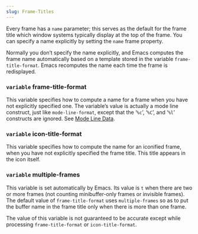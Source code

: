 ```yaml
---
slug: Frame-Titles
---
```


Every frame has a `name` parameter; this serves as the default for the frame title which window systems typically display at the top of the frame. You can specify a name explicitly by setting the `name` frame property.

Normally you don’t specify the name explicitly, and Emacs computes the frame name automatically based on a template stored in the variable `frame-title-format`. Emacs recomputes the name each time the frame is redisplayed.

### <span className="tag variable">`variable`</span> **frame-title-format**

This variable specifies how to compute a name for a frame when you have not explicitly specified one. The variable’s value is actually a mode line construct, just like `mode-line-format`, except that the ‘`%c`’, ‘`%C`’, and ‘`%l`’ constructs are ignored. See [Mode Line Data](/docs/elisp/Mode-Line-Data).

### <span className="tag variable">`variable`</span> **icon-title-format**

This variable specifies how to compute the name for an iconified frame, when you have not explicitly specified the frame title. This title appears in the icon itself.

### <span className="tag variable">`variable`</span> **multiple-frames**

This variable is set automatically by Emacs. Its value is `t` when there are two or more frames (not counting minibuffer-only frames or invisible frames). The default value of `frame-title-format` uses `multiple-frames` so as to put the buffer name in the frame title only when there is more than one frame.

The value of this variable is not guaranteed to be accurate except while processing `frame-title-format` or `icon-title-format`.
